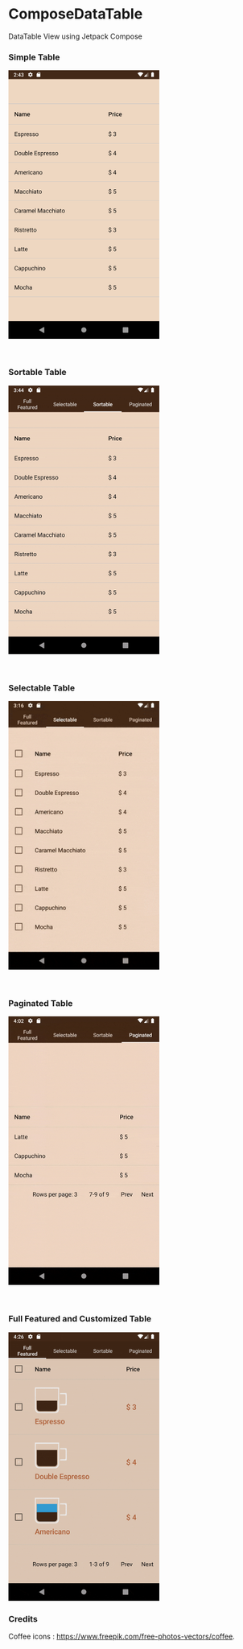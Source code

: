 # ComposeDataTable

DataTable View using Jetpack Compose


### Simple Table

<img src="screenshots/simple_table.png"
     alt="Simple Table"
     width="300px" />
     


<br/>

### Sortable Table

<img src="screenshots/sortable_table.gif"
     alt="Simple Table"
     width="300px" />     
     
     
     
<br/>

### Selectable Table

<img src="screenshots/selectable_table.gif"
     alt="Simple Table"
     width="300px" />     
     


     
     
<br/>

### Paginated Table

<img src="screenshots/paginated_table.gif"
     alt="Simple Table"
     width="300px" />     
     
     
<br/>


### Full Featured and Customized Table

<img src="screenshots/full_featured_table.gif"
     alt="Simple Table"
     width="300px" />                    
     
     


### Credits
Coffee icons : https://www.freepik.com/free-photos-vectors/coffee.
     
